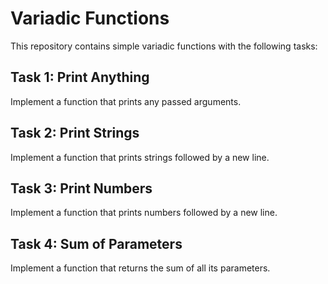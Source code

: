 # Variadic Functions

This repository contains simple variadic functions with the following tasks:

## Task 1: Print Anything

Implement a function that prints any passed arguments.

## Task 2: Print Strings

Implement a function that prints strings followed by a new line.

## Task 3: Print Numbers

Implement a function that prints numbers followed by a new line.

## Task 4: Sum of Parameters

Implement a function that returns the sum of all its parameters.

